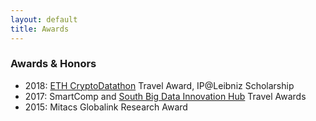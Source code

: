 ```yaml
---
layout: default
title: Awards
---
```


### Awards & Honors 

* 2018: [ETH CryptoDatathon](https://www.cryptodatathon.com/) Travel Award, IP@Leibniz Scholarship
* 2017: SmartComp and [South Big Data Innovation Hub](https://southbigdatahub.org/2017/07/26/mobile-health-workshop-sparks-ideas-for-future-research/) Travel Awards
* 2015: Mitacs Globalink Research Award


